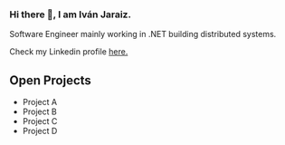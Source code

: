 ### Hi there 👋, I am Iván Jaraiz. 
Software Engineer mainly working in .NET building distributed systems. 

Check my Linkedin profile [here.](https://www.linkedin.com/in/ivanjaraizmateo/)

## Open Projects

- Project A
- Project B
- Project C
- Project D


<!--
**IJM22/IJM22** is a ✨ _special_ ✨ repository because its `README.md` (this file) appears on your GitHub profile.

Here are some ideas to get you started:

- 🔭 I’m currently working on ...
- 🌱 I’m currently learning ...
- 👯 I’m looking to collaborate on ...
- 🤔 I’m looking for help with ...
- 💬 Ask me about ...
- 📫 How to reach me: ...
- 😄 Pronouns: ...
- ⚡ Fun fact: ...
-->
